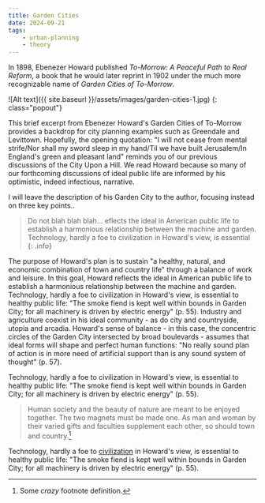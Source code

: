 ```yaml
---
title: Garden Cities
date: 2024-09-21
tags:
    - urban-planning
    - theory
---
```

In 1898, Ebenezer Howard published _To-Morrow: A Peaceful Path to Real Reform_,
a book that he would later reprint in 1902 under the much more recognizable name of _Garden Cities of To-Morrow_.

![Alt text]({{ site.baseurl }}/assets/images/garden-cities-1.jpg)
{: class="popout"}

This brief excerpt from Ebenezer Howard's Garden Cities of To-Morrow provides a backdrop for city planning examples such as Greendale and Levittown. Hopefully, the opening quotation: "I will not cease from mental strife/Nor shall my sword sleep in my hand/Til we have built Jerusalem/In England's green and pleasant land" reminds you of our previous discussions of the City Upon a Hill. We read Howard because so many of our forthcoming discussions of ideal public life are informed by his optimistic, indeed infectious, narrative.

I will leave the description of his Garden City to the author, focusing instead on three key points..

>Do not blah blah blah... eflects the ideal in American public life to establish a harmonious relationship between the machine and garden. Technology, hardly a foe to civilization in Howard's view, is essential 
{: .info}

The purpose of Howard's plan is to sustain "a healthy, natural, and economic combination of town and country life" through a balance of work and leisure. In this goal, Howard reflects the ideal in American public life to establish a harmonious relationship between the machine and garden. Technology, hardly a foe to civilization in Howard's view, is essential to healthy public life: "The smoke fiend is kept well within bounds in Garden City; for all machinery is driven by electric energy" (p. 55). Industry and agriculture coexist in his ideal community - as do city and countryside, utopia and arcadia. Howard's sense of balance - in this case, the concentric circles of the Garden City intersected by broad boulevards - assumes that ideal forms will shape and perfect human functions: "No really sound plan of action is in more need of artificial support than is any sound system of thought" (p. 57).

Technology, hardly a foe to civilization in Howard's view, is essential to healthy public life: "The smoke fiend is kept well within bounds in Garden City; for all machinery is driven by electric energy" (p. 55).

>Human society and the beauty of nature are meant to be enjoyed together. The two magnets must be made one. As man and woman by their varied gifts and faculties supplement each other, so should town and country.[^1]

Technology, hardly a foe to [civilization](https://stephango.com/self-guarantee) in Howard's view, is essential to healthy public life: "The smoke fiend is kept well within bounds in Garden City; for all machinery is driven by electric energy" (p. 55).

[^1]: Some *crazy* footnote definition.